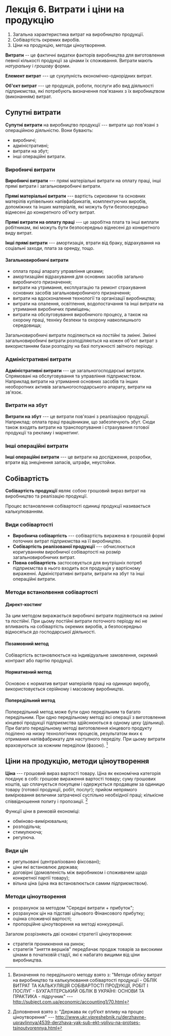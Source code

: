 # Лекція 6. Витрати і ціни на продукцію

1. Загальна характеристика витрат на виробництво продукції.
2. Собівартість окремих виробів.
3. Ціни на продукцію, методи ціноутворення.

__Витрати__ -- це фактичні видатки факторів виробництва для виготовлення певної кількості продукції
за цінами їх споживання. Витрати мають _натуральну_ і _грошову_ форми.

__Елемент витрат__ --- це сукупуність економічно-однорідних витрат.

__Об'єкт витрат__ --- це продукція, роботи, послуги або вид діяльності підприємства, які потребують
визначення пов'язаних з їх виробництвом (виконанням) витрат.

## Супутні витрати

__Супутні витрати__ на виробництво продукції --- витрати що пов'язані з операційною діяльністю. Вони
бувають:

- виробничі;
- адміністративні;
- витрати на збут;
- інші операційні витрати.

### Виробничі витрати

__Виробничі витрати__ --- прямі матеріальні витрати на оплату праці, інші прямі витрати і
загальновиробничі витрати.

__Прямі матеріальні витрати__ --- вартість сириовини та основних матерілів купівельних
напівфабрикатів, комплектуючих виробів, допоміжних та інших матеріалів, які можуть бути
безпосередньо віднесені до конкретного об'єкту витрат.

__Прямі витрати на оплату праці__ --- це заробітна плата та інші виплати робітникам, які можуть бути
безпосередньо віднесені до конкретного виду витрат.

__Інші прямі витрати__ --- амортизація, втрати від браку, відрахування на соціальні заходи, плата за
оренду, тощо.

#### Загальновиробничі витрати

- оплата праці апарату управління цехами;
- амортизаційні відрахування для основних засобів загально виробничого призначення;
- витрати на утримання, експлуатацію та ремонт страхування основних засобів загальновиробничого
призначення;
- витрати на вдосконалення технології та організації виробництва;
- витрати на опалення, освітлення, водопостачання та інші витрати на утримання виробничих приміщень;
- витрати на обслуговування виробничого процесу, а також на охорону праці, техніку безпеки та
охорону навколишнього середовища;

Загальновиробничі витрати поділяються на _постійні_ та _змінні_. Змінні загальновиробничі витрати
розподіляються на кожен об'єкт витрат з використанням бази розподілу на базі потужності звітного
періоду.

### Адміністративні витрати

__Адміністративні витрати__ --- це загальногосподарські витрати. Спрямовані на обслуговування та
управління підприємством. Наприклад витрати на утримання основних засобів та інших необоротних
активів загальногосподарського апарату, витрати на зв'язок.

### Витрати на збут

__Витрати на збут__ --- це витрати пов'язані з реалізацією продукції. Наприклад: оплата праці
працівникам, що забезпечують збут. Сюди також входять витрати на транспортування і страхування
готової продукції та рекламу і маркетинг.

### Інші операційні витрати

__Інші операційні витрати__ --- це витрати на дослідження, розробки, втрати від знецінення запасів,
штрафи, неустойки.

## Собівартість

__Собівартість продукції__ являє собою грошовий вираз витрат на виробництво та реалізацію продукції.

Процес встановлення собівартості одиниці продукції називається калькулюванням.

### Види собівартості

- __Виробнича собівартість__ --- собівартість виражена в грошовій формі поточних витрат підприємства
на її виробництво.
- __Собівартість реалізованої продукції__ --- обчислюється коригуванням виробничої собівартості на
розмір загальновиробничих витрат.
- __Повна собівартість__ застосовується для внутрішніх потреб підприємства в нього входить вся
продукція у вартісному вираженні. Адміністративні витрати, витрати на збут та інші операційні
витрати.

### Методи встанолвення собівартості

#### Директ-костинг

За цим методом виражається виробничі витрати поділяються на _змінні_ та _постійні_. При цьому
постійні витрати поточного періоду які не впливають на собівартість окремих виробів, а безпосередньо
відносяться до господарської діяльності.

#### Позамовний метод

Собівартість встановлюється на індивідуальне замовлення, окремий контракт або партію продукції.

#### Нормативний метод

Основою є норматив витрат матеріалів праці на одиницю виробу, використовується серійному і масовому
виробництві.

#### Попередільний метод

Попередільний метод може бути одно передільним та багато передільним. При одно передільному методі всі
операції з виготовлення кінцевої продукції підприємства здійснюються в одному цеху (дільниці). При
багато передільному методі виготовлення кінцевого продукту поділено на низку технологічних процесів,
результатом яких є отримання напівфабрикату для наступного переділу. При цьому витрати враховуються
за кожним переділом (фазою). [^div_method]

[^div_method]: Визначення по передільного методу взято з: "Методи обліку витрат на виробництво та
калькулювання собівартості продукції - ОБЛІК ВИТРАТ ТА КАЛЬКУЛЯЦІЯ СОБІВАРТОСТІ ПРОДУКЦІЇ, РОБІТ І
ПОСЛУГ - БУХГАЛТЕРСЬКИЙ ОБЛІК В УКРАЇНІ: ОСНОВИ ТА ПРАКТИКА - підручник" ---
http://subject.com.ua/economic/accounting1/70.html

## Ціни на продукцію, методи ціноутворення

__Ціна__ --- грошовий вираз вартості товару. Ціна як економічна категорія поєднує в собі: грошове
вираження вартості товару; суму грошових коштів, що сплачується покупцем і одержується продавцем за
одиницю товару (готової продукції, робіт, послуг); прийом непрямого вимірювання величини затраченої
суспільно необхідної праці; кількісне співвідношення попиту і пропозиції. [^price]

[^price]: Доповнення взято з: "Держава як суб’єкт впливу на процес ціноутворення" ---
http://www.ukr.vipreshebnik.ru/derzhavne-upravlinnya/4539-derzhava-yak-sub-ekt-vplivu-na-protses-tsinoutvorennya.html

Функції ціни в ринковій економіці:

- обміново-вимірювальна;
- розподільча;
- стимулююча;
- регулюча.

### Види цін

- регульовані (централізовано фіксовані);
- ціни які встановлює держава;
- договірні (домовленість між виробником і споживачем щодо конкретної партії товару);
- вільна ціна (ціна яка встановлюється самим підприємством).

### Методи ціноутворення

- розрахунок за методом "Середні витрати + прибуток";
- розрахунок цін на підставі цільового Фінансового прибутку;
- оцінка споживчої вартості;
- пропорційне ціноутворення на методі конкуренції.

Загалом розрізняють дві основні стратегії ціноутворення:

- стратегія проникнення на ринок;
- стратегія "зняття вершків" передбачає продаж товарів за високими цінами в початковій стадії, які є
набагато вищими від ціни виробництва.
